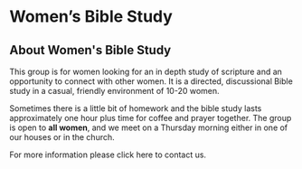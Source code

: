 # Women’s Bible Study

## About Women's Bible Study
This group is for women looking for an in depth study of scripture and an opportunity to connect with other women. It is a directed, discussional Bible study in a casual, friendly environment of 10-20 women.

Sometimes there is a little bit of homework and the bible study lasts approximately one hour plus time for coffee and prayer together. The group is open to **all women**, and we meet on a Thursday morning either in one of our houses or in the church.

For more information please click here to contact us.